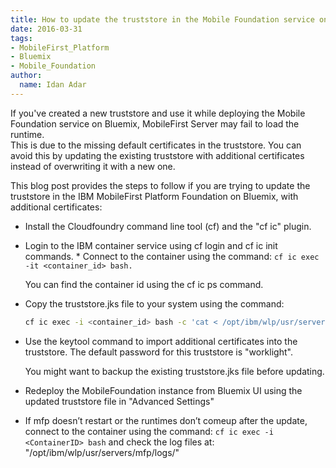 ```yaml
---
title: How to update the truststore in the Mobile Foundation service on Bluemix
date: 2016-03-31
tags:
- MobileFirst_Platform
- Bluemix
- Mobile_Foundation
author:
  name: Idan Adar
---
```


If you've created a new truststore and use it while deploying the Mobile Foundation service on Bluemix, MobileFirst Server may fail to load the runtime.   
This is due to the missing default certificates in the truststore. You can avoid this by updating the existing truststore with additional certificates instead of overwriting it with a new one.

This blog post provides the steps to follow if you are trying to update the truststore in the IBM MobileFirst Platform Foundation on Bluemix, with additional certificates:

* Install the Cloudfoundry command line tool (cf) and the "cf ic" plugin.
* Login to the IBM container service using cf login and cf ic init commands.
* Connect to the container using the command: `cf ic exec -it <container_id> bash.`

    You can find the container id using the cf ic ps command.

* Copy the truststore.jks file to your system using the command: 

    ```bash
    cf ic exec -i <container_id> bash -c 'cat < /opt/ibm/wlp/usr/servers/mfp/resources/security/truststore.jks' > ./truststore.jks
    ```
* Use the keytool command to import additional certificates into the truststore. The default password for this truststore is "worklight".

    You might want to backup the existing truststore.jks file before updating.

* Redeploy the MobileFoundation instance from Bluemix UI using the updated truststore file in "Advanced Settings"
* If mfp doesn’t restart or the runtimes don’t comeup after the update, connect to the container using the command: `cf ic exec -i <ContainerID> bash` and check the log files at: "/opt/ibm/wlp/usr/servers/mfp/logs/"

